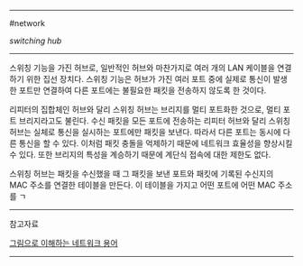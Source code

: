 
---

#network 

*switching hub*

---

스위칭 기능을 가진 허브로, 일반적인 허브와 마찬가지로 여러 개의 LAN 케이블을 연결하기 위한 집선 장치다. 스위칭 기능은 허브가 가진 여러 포트 중에 실제로 통신이 발생한 포트만 연결하여 다른 포트에는 불필요한 패킷을 전송하지 않도록 한 것이다.

리피터의 집합체인 허브와 달리 스위칭 허브는 브리지를 멀티 포트화한 것으로, 멀티 포트 브리지라고도 불린다. 수신 패킷을 모든 포트에 전송하는 리피터 허브와 달리 스위칭 허브는 실체로 통신을 실시하는 포트에만 패킷을 보낸다. 따라서 다른 포트는 동시에 다른 통신을 할 수 있다. 이처럼 패킷 충돌을 억제하기 때문에 네트워크 효율성을 향상시킬 수 있다. 또한 브리지의 특성을 계승하기 때문에 계단식 접속에 대한 제한도 없다.

스위칭 허브는 패킷을 수신했을 때 그 패킷을 보낸 포트와 패킷에 기록된 수신지의 MAC 주소를 연결한 테이블을 만든다. 이 테이블을 가지고 어떤 포트에 어떤 MAC 주소를 ㄱ

---

참고자료

[그림으로 이해하는 네트워크 용어](https://product.kyobobook.co.kr/detail/S000001834837)

---
